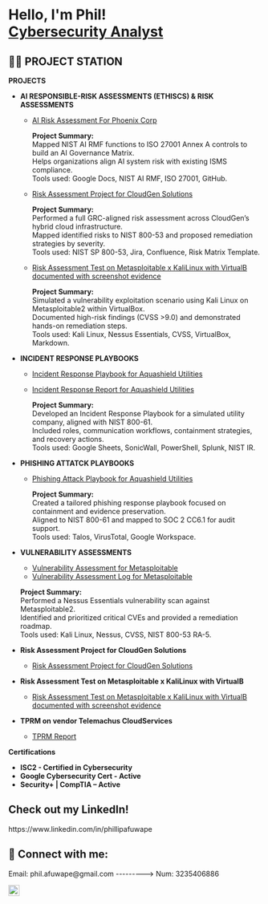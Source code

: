 <h1>Hello, I'm Phil! <br/><a href="https://www.linkedin.com/in/phillipafuwape">Cybersecurity Analyst</a></h1>

<h2>👨‍💻 PROJECT STATION </h2>

 <b>PROJECTS</b>
 - <b>AI RESPONSIBLE-RISK ASSESSMENTS (ETHISCS) & RISK ASSESSMENTS </b>

   - [AI Risk Assessment For Phoenix Corp](https://docs.google.com/document/d/1cgijqWHWwSNIh322nh-NwI9FA69DK9xkwJVOgtXC0EU/edit?usp=sharing)
 
      **Project Summary:**  
      Mapped NIST AI RMF functions to ISO 27001 Annex A controls to build an AI Governance Matrix.  
      Helps organizations align AI system risk with existing ISMS compliance.  
      Tools used: Google Docs, NIST AI RMF, ISO 27001, GitHub.
   
   - [Risk Assessment Project for CloudGen Solutions](https://docs.google.com/spreadsheets/d/1XlJKVuStoujkLpREekX9Y__ZaLZq56ab_Ym5-PBFRjo/edit?usp=sharing)

      **Project Summary:**  
      Performed a full GRC-aligned risk assessment across CloudGen’s hybrid cloud infrastructure.  
      Mapped identified risks to NIST 800-53 and proposed remediation strategies by severity.  
      Tools used: NIST SP 800-53, Jira, Confluence, Risk Matrix Template.

   - [Risk Assessment Test on Metasploitable x KaliLinux with VirtualB documented with screenshot evidence](https://docs.google.com/spreadsheets/d/1wRaHV_v_BciwgdR4RwXHJ415VLV9R49LGn_cGN4wmng/edit?usp=sharing)

      **Project Summary:**  
      Simulated a vulnerability exploitation scenario using Kali Linux on Metasploitable2 within VirtualBox.  
       Documented high-risk findings (CVSS >9.0) and demonstrated hands-on remediation steps.  
     Tools used: Kali Linux, Nessus Essentials, CVSS, VirtualBox, Markdown.


   


- <b>INCIDENT RESPONSE PLAYBOOKS</b>

   - [Incident Response Playbook for Aquashield Utilities](https://docs.google.com/spreadsheets/d/1HA0Ttiu3PPXXYdwGCRuhqXv3nktYkGx7X9Gfxc0tUjM/edit?usp=sharing)
   - [Incident Response Report for Aquashield Utilities](https://docs.google.com/spreadsheets/d/1HA0Ttiu3PPXXYdwGCRuhqXv3nktYkGx7X9Gfxc0tUjM/edit?usp=sharing)

     **Project Summary:**  
     Developed an Incident Response Playbook for a simulated utility company, aligned with NIST 800-61.  
     Included roles, communication workflows, containment strategies, and recovery actions.  
     Tools used: Google Sheets, SonicWall, PowerShell, Splunk, NIST IR.

 
    
- <b>PHISHING ATTATCK PLAYBOOKS </b>

  - [Phishing Attack Playbook for  Aquashield Utilities](https://docs.google.com/spreadsheets/d/1XlJKVuStoujkLpREekX9Y__ZaLZq56ab_Ym5-PBFRjo/edit?usp=sharing)

     **Project Summary:**  
     Created a tailored phishing response playbook focused on containment and evidence preservation.  
     Aligned to NIST 800-61 and mapped to SOC 2 CC6.1 for audit support.  
     Tools used: Talos, VirusTotal, Google Workspace.

  
- <b>VULNERABILITY ASSESSMENTS </b>

   - [Vulnerability Assessment for Metasploitable](https://docs.google.com/document/d/1Eo9i4TMJOlZhw9zOTtN9zkz0pajjplMw-DMXgHRu1Eo/edit?usp=sharing)
   - [Vulnerability Assessment Log for Metasploitable](https://docs.google.com/document/d/1Eo9i4TMJOlZhw9zOTtN9zkz0pajjplMw-DMXgHRu1Eo/edit?usp=sharing)
 
    **Project Summary:**  
    Performed a Nessus Essentials vulnerability scan against Metasploitable2.  
    Identified and prioritized critical CVEs and provided a remediation roadmap.  
    Tools used: Kali Linux, Nessus, CVSS, NIST 800-53 RA-5.

   
- <b>Risk Assessment Project for CloudGen Solutions</b>
  - [Risk Assessment Project for CloudGen Solutions](https://docs.google.com/spreadsheets/d/1XlJKVuStoujkLpREekX9Y__ZaLZq56ab_Ym5-PBFRjo/edit?usp=sharing)
 
- <b>Risk Assessment Test on Metasploitable x KaliLinux with VirtualB </b>
  - [Risk Assessment Test on Metasploitable x KaliLinux with VirtualB documented with screenshot evidence](https://docs.google.com/spreadsheets/d/1wRaHV_v_BciwgdR4RwXHJ415VLV9R49LGn_cGN4wmng/edit?usp=sharing)
 
- <b>TPRM on vendor Telemachus CloudServices</b>
  - [TPRM Report](https://docs.google.com/document/d/1SjItRv4jofvFL1U3pqhsKAO_uK5aq9Q1ur6crt36et0/edit?usp=sharing)
 
 <b>Certifications</b>
   - <b> ISC2 - Certified in Cybersecurity</b>
   - <b> Google Cybersecurity Cert - Active</b>
   - <b> Security+ | CompTIA – Active</b>
  
<h2> Check out my LinkedIn! </h2>
 https://www.linkedin.com/in/phillipafuwape


<h2> 🤳 Connect with me:</h2>
Email: phil.afuwape@gmail.com --------->       Num: 3235406886 


[<img align="left" alt="JoshMadakor | LinkedIn" width="22px" src="https://cdn.jsdelivr.net/npm/simple-icons@v3/icons/linkedin.svg" />][linkedin]



[linkedin]: https://www.linkedin.com/in/phillipafuwape

<!--
**joshmadakor1/joshmadakor1** is a ✨ _special_ ✨ repository because its `README.md` (this file) appears on your GitHub profile.

Here are some ideas to get you started:

- 🔭 I’m currently working on ...
- 🌱 I’m currently learning ...
- 👯 I’m looking to collaborate on ...
- 🤔 I’m looking for help with ...
- 💬 Ask me about ...
- 📫 How to reach me: ...
- 😄 Pronouns: ...
- ⚡ Fun fact: ...
-->
